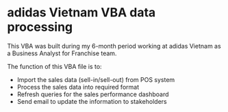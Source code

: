 # adidas Vietnam VBA data processing #

This VBA was built during my 6-month period working at adidas Vietnam as a Business Analyst for Franchise team. 


The function of this VBA file is to: 
* Import the sales data (sell-in/sell-out) from POS system
* Process the sales data into required format
* Refresh queries for the sales performance dashboard
* Send email to update the information to stakeholders
